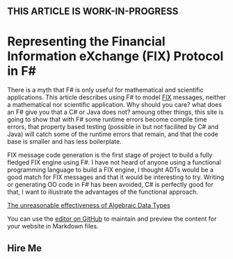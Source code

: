## THIS ARTICLE IS WORK-IN-PROGRESS


# Representing the Financial Information eXchange (FIX) Protocol in F# #


There is a myth that F# is only useful for mathematical and scientific applications. This article describes using F# to model [FIX](https://en.wikipedia.org/wiki/Financial_Information_eXchange) messages, neither a mathematical nor scientific application. Why should you care? what does an F# give you that a C# or Java does not? amoung other things, this site is going to show that with F# some runtime errors become compile time errors, that property based testing (possible in but not facilited by C# and Java) will catch some of the runtime errors that remain, and that the code base is smaller and has less boilerplate.

FIX message code generation is the first stage of project to build a fully fledged FIX engine using F#. I have not heard of anyone using a functional programming language to build a FIX engine, I thought ADTs would be a good match for FIX messages and that it would be interesting to try. Writing or generating OO code in F# has been avoided, C# is perfectly good for that, I want to illustrate the advantages of the functional approach.


[The unreasonable effectiveness of Algebraic Data Types](ADTs.md)

You can use the [editor on GitHub](https://github.com/Ian144/Ian144.github.io/edit/master/README.md) to maintain and preview the content for your website in Markdown files.


## Hire Me








